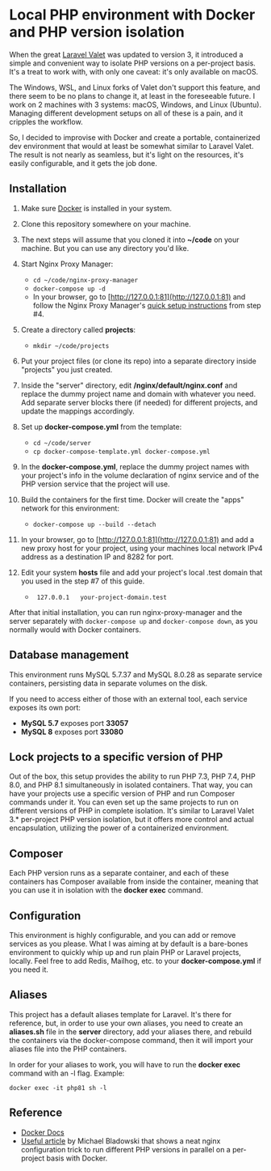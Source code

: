 # Local PHP environment with Docker and PHP version isolation
When the great [Laravel Valet](https://github.com/laravel/valet) was updated to version 3, it introduced a simple and convenient way to isolate PHP versions on a per-project basis. It's a treat to work with, with only one caveat: it's only available on macOS.

The Windows, WSL, and Linux forks of Valet don't support this feature, and there seem to be no plans to change it, at least in the foreseeable future. I work on 2 machines with 3 systems: macOS, Windows, and Linux (Ubuntu). Managing different development setups on all of these is a pain, and it cripples the workflow.

So, I decided to improvise with Docker and create a portable, containerized dev environment that would at least be somewhat similar to Laravel Valet. The result is not nearly as seamless, but it's light on the resources, it's easily configurable, and it gets the job done.

## Installation

1. Make sure [Docker](https://www.docker.com/) is installed in your system.
2. Clone this repository somewhere on your machine.
3. The next steps will assume that you cloned it into **~/code** on your machine. But you can use any directory you'd like.
4. Start Nginx Proxy Manager:
    - ``` cd ~/code/nginx-proxy-manager ```
    - ``` docker-compose up -d ```
    - In your browser, go to [http://127.0.0.1:81](http://127.0.0.1:81) and follow the Nginx Proxy Manager's [quick setup instructions](https://nginxproxymanager.com/guide/#quick-setup) from step #4.
5. Create a directory called **projects**:
    - ``` mkdir ~/code/projects ```
6. Put your project files (or clone its repo) into a separate directory inside "projects" you just created.
7. Inside the "server" directory, edit **/nginx/default/nginx.conf** and replace the dummy project name and domain with whatever you need. Add separate server blocks there (if needed) for different projects, and update the mappings accordingly.
8. Set up **docker-compose.yml** from the template:
    - ``` cd ~/code/server ```
    - ``` cp docker-compose-template.yml docker-compose.yml ```

9. In the **docker-compose.yml**, replace the dummy project names with your project's info in the volume declaration of nginx service and of the PHP version service that the project will use.
10. Build the containers for the first time. Docker will create the "apps" network for this environment:
    - ``` docker-compose up --build --detach ```
11. In your browser, go to [http://127.0.0.1:81](http://127.0.0.1:81) and add a new proxy host for your project, using your machines local network IPv4 address as a destination IP and 8282 for port.
12. Edit your system **hosts** file and add your project's local .test domain that you used in the step #7 of this guide.
    - ``` 127.0.0.1   your-project-domain.test```

After that initial installation, you can run nginx-proxy-manager and the server separately with ``` docker-compose up ``` and ``` docker-compose down ```, as you normally would with Docker containers.

## Database management

This environment runs MySQL 5.7.37 and MySQL 8.0.28 as separate service containers, persisting data in separate volumes on the disk.

If you need to access either of those with an external tool, each service exposes its own port:
- **MySQL 5.7** exposes port **33057**
- **MySQL 8** exposes port **33080**

## Lock projects to a specific version of PHP
Out of the box, this setup provides the ability to run PHP 7.3, PHP 7.4, PHP 8.0, and PHP 8.1 simultaneously in isolated containers. That way, you can have your projects use a specific version of PHP and run Composer commands under it. You can even set up the same projects to run on different versions of PHP in complete isolation. It's similar to Laravel Valet 3.* per-project PHP version isolation, but it offers more control and actual encapsulation, utilizing the power of a containerized environment.

## Composer

Each PHP version runs as a separate container, and each of these containers has Composer available from inside the container, meaning that you can use it in isolation with the **docker exec** command.

## Configuration

This environment is highly configurable, and you can add or remove services as you please. What I was aiming at by default is a bare-bones environment to quickly whip up and run plain PHP or Laravel projects, locally. Feel free to add Redis, Mailhog, etc. to your **docker-compose.yml** if you need it.

## Aliases
This project has a default aliases template for Laravel. It's there for reference, but, in order to use your own aliases, you need to create an **aliases.sh** file in the **server** directory, add your aliases there, and rebuild the containers via the docker-compose command, then it will import your aliases file into the PHP containers.

In order for your aliases to work, you will have to run the **docker exec** command with an -l flag. Example:

``` docker exec -it php81 sh -l ```

## Reference

- [Docker Docs](https://docs.docker.com/)
- [Useful article](https://betterprogramming.pub/inside-docker-one-nginx-but-different-php-versions-based-on-your-hostname-2d4aca6654bd) by Michael Bladowski that shows a neat nginx configuration trick to run different PHP versions in parallel on a per-project basis with Docker.
